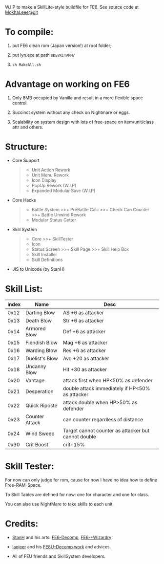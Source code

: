 W.I.P to make a SkillLite-style buildfile for FE6.
See source code at [MokhaLeee@git](https://github.com/MokhaLeee/FE6-SkillLite)

# To compile:

1. put FE6 clean rom (Japan version!) at root folder;

2. put lyn.exe at path ```$DEVKITARM/```
3. ```sh MakeAll.sh```

# Advantage on working on FE6

1. Only 8MB occupied by Vanilla and result in a more flexible space control.

2. Succinct system without any check on Nightmare or eggs.

3. Scalability on system design with lots of free-space on item/unit/class attr and others.






# Structure:

*  Core Support
	>+ Unit Action Rework
	>+ Unit Menu Rework
	>+ Icon Display
	>+ PopUp Rework (W.I.P)
	>+ Expanded Modular Save (W.I.P)
* Core Hacks
	>+ Battle System
		>>+ PreBattle Calc
		>>+ Check Can Counter
		>>+ Battle Unwind Rework
	>+ Modular Status Getter
* Skill System
	>+ Core
		>>+ SkillTester
	>+ Icon
	>+ Status Screen
		>>+ Skill Page
		>>+ Skill Help Box
	>+ Skill Installer
	>+ Skill Definitions
* JIS to Unicode (by StanH)

# Skill List:
| index | Name 	| Desc 	|
| ---	|---	|---	|
| 0x12	| Darting Blow 	| AS +6	as attacker	|
| 0x13	| Death Blow	| Str +6 as attacker |
| 0x14	| Armored Blow	| Def +6 as attacker |
| 0x15	| Fiendish Blow	| Mag +6 as attacker |
| 0x16	| Warding Blow	| Res +6 as attacker |
| 0x17	| Duelist's Blow| Avo +20 as attacker |
| 0x18	| Uncanny Blow	| Hit +30 as attacker |
| 0x20	| Vantage		| attack first when HP<50% as defender |
| 0x21	| Desperation	| double attack immediately if HP<50% as attacker |
| 0x22	| Quick Riposte	| attack double when HP>50% as defender |
| 0x23	| Counter Attack| can counter regardless of distance |
| 0x24	| Wind Sweep	| Target cannot counter as attacker but cannot double |
| 0x30	| Crit Boost	| crit+15% |


# Skill Tester:
For now can only judge for rom, cause for now I have no idea how to define Free-RAM-Space.

To Skill Tables are defined for now: one for character and one for class.

You can alse use NightMare to take skills to each unit.

# Credits:
* [StanH](https://github.com/StanHash) and his arts: [FE6-Decomp](https://github.com/StanHash/fe6), [FE6-+Wizardry](https://github.com/StanHash/fe6-wizardry)

* [laqieer](https://github.com/laqieer) and his [FE8U-Decomp work](https://github.com/laqieer/fireemblem8u) and advices.

* All of FEU friends and SkillSystem developers.
